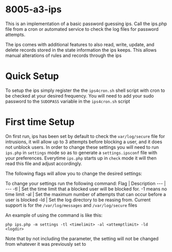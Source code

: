 # 8005-a3-ips

This is an implementation of a basic password guessing ips. Call the ips.php file
from a cron or automated service to check the log files for password attempts.

The ips comes with additional features to also read, write, update, and delete
records stored in the state information the ips keeps. This allows manual alterations of
rules and records through the ips

# Quick Setup

To setup the ips simply register the the `ips4cron.sh` shell script with cron to be checked
at your desired frequency. You will need to add your sudo password to the `SUDOPASS` variable
in the `ips4cron.sh` script

# First time Setup

On first run, ips has been set by default to check the `var/log/secure` file for intrusions,
it will allow up to 3 attempts before blocking a user, and it does not unblock users. In order
to change these settings you will need to run `ips.php` in `settings` mode so as to generate
a `settings.ipsconf` file with your preferences. Everytime `ips.php` starts up in `check` mode
it will then read this file and adjust accordingly.

The following flags will allow you to change the desired settings:


To change your settings run the following command:
 Flag | Description
 --- | ---
 -tl | Set the time limit that a blocked user will be blocked for. -1 means no time limit
 -al | Set the maximum number of attempts that can occur before a user is blocked
 -ld | Set the log directory to be reasing from. Current support is for the `/var/log/messages` and `/var/log/secure` files
 
An example of using the command is like this:
```
php ips.php -m settings -tl <timelimit> -al <attemptlimit> -ld <logdir>
```
Note that by not including the parameter, the setting will not be changed from whatever it was previously set to